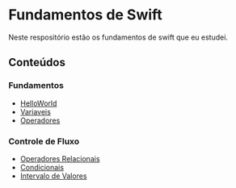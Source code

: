 # Fundamentos de Swift

Neste respositório estão os fundamentos de swift que eu estudei.


## Conteúdos 
### Fundamentos
- [HelloWorld](https://github.com/ArthurRCastilho/FundamentosSwift/blob/main/Fundamentos%20Swift.playground/Pages/HelloWorld.xcplaygroundpage/Contents.swift)<br>
- [Variaveis](https://github.com/ArthurRCastilho/FundamentosSwift/blob/main/Fundamentos%20Swift.playground/Pages/Variaveis.xcplaygroundpage/Contents.swift)<br>
- [Operadores](https://github.com/ArthurRCastilho/FundamentosSwift/blob/main/Fundamentos%20Swift.playground/Pages/OperadoresAritmeticos.xcplaygroundpage/Contents.swift)<br>

### Controle de Fluxo
- [Operadores Relacionais]()<br>
- [Condicionais]()<br>
- [Intervalo de Valores]()<br>